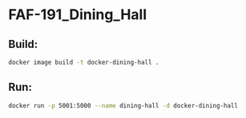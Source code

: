 # FAF-191_Dining_Hall

## Build:

```bash
docker image build -t docker-dining-hall .
```

## Run:

```bash
docker run -p 5001:5000 --name dining-hall -d docker-dining-hall
```
